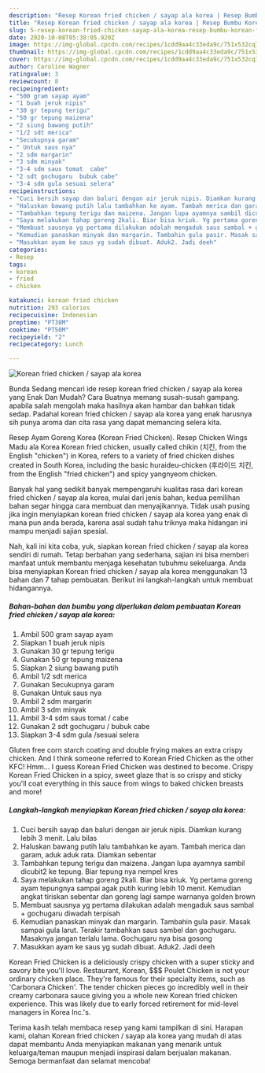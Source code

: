 ```yaml
---
description: "Resep Korean fried chicken / sayap ala korea | Resep Bumbu Korean fried chicken / sayap ala korea Yang Enak Dan Lezat"
title: "Resep Korean fried chicken / sayap ala korea | Resep Bumbu Korean fried chicken / sayap ala korea Yang Enak Dan Lezat"
slug: 5-resep-korean-fried-chicken-sayap-ala-korea-resep-bumbu-korean-fried-chicken-sayap-ala-korea-yang-enak-dan-lezat
date: 2020-10-08T05:38:05.920Z
image: https://img-global.cpcdn.com/recipes/1cdd9aa4c33eda9c/751x532cq70/korean-fried-chicken-sayap-ala-korea-foto-resep-utama.jpg
thumbnail: https://img-global.cpcdn.com/recipes/1cdd9aa4c33eda9c/751x532cq70/korean-fried-chicken-sayap-ala-korea-foto-resep-utama.jpg
cover: https://img-global.cpcdn.com/recipes/1cdd9aa4c33eda9c/751x532cq70/korean-fried-chicken-sayap-ala-korea-foto-resep-utama.jpg
author: Caroline Wagner
ratingvalue: 3
reviewcount: 8
recipeingredient:
- "500 gram sayap ayam"
- "1 buah jeruk nipis"
- "30 gr tepung terigu"
- "50 gr tepung maizena"
- "2 siung bawang putih"
- "1/2 sdt merica"
- "Secukupnya garam"
- " Untuk saus nya"
- "2 sdm margarin"
- "3 sdm minyak"
- "3-4 sdm saus tomat  cabe"
- "2 sdt gochugaru  bubuk cabe"
- "3-4 sdm gula sesuai selera"
recipeinstructions:
- "Cuci bersih sayap dan baluri dengan air jeruk nipis. Diamkan kurang lebih 3 menit. Lalu bilas"
- "Haluskan bawang putih lalu tambahkan ke ayam. Tambah merica dan garam, aduk aduk rata. Diamkan sebentar"
- "Tambahkan tepung terigu dan maizena. Jangan lupa ayamnya sambil dicubit2 ke tepung. Biar tepung nya nempel kres"
- "Saya melakukan tahap goreng 2kali. Biar bisa kriuk. Yg pertama goreng ayam tepungnya sampai agak putih kuring lebih 10 menit. Kemudian angkat tiriskan sebentar dan goreng lagi sampe warnanya golden brown"
- "Membuat sausnya yg pertama dilakukan adalah mengaduk saus sambal + gochugaru diwadah terpisah"
- "Kemudian panaskan minyak dan margarin. Tambahin gula pasir. Masak sampai gula larut. Terakir tambahkan saus sambel dan gochugaru. Masaknya jangan terlalu lama. Gochugaru nya bisa gosong"
- "Masukkan ayam ke saus yg sudah dibuat. Aduk2. Jadi deeh"
categories:
- Resep
tags:
- korean
- fried
- chicken

katakunci: korean fried chicken 
nutrition: 293 calories
recipecuisine: Indonesian
preptime: "PT38M"
cooktime: "PT50M"
recipeyield: "2"
recipecategory: Lunch

---
```



![Korean fried chicken / sayap ala korea](https://img-global.cpcdn.com/recipes/1cdd9aa4c33eda9c/751x532cq70/korean-fried-chicken-sayap-ala-korea-foto-resep-utama.jpg)

Bunda Sedang mencari ide resep korean fried chicken / sayap ala korea yang Enak Dan Mudah? Cara Buatnya memang susah-susah gampang. apabila salah mengolah maka hasilnya akan hambar dan bahkan tidak sedap. Padahal korean fried chicken / sayap ala korea yang enak harusnya sih punya aroma dan cita rasa yang dapat memancing selera kita.

Resep Ayam Goreng Korea (Korean Fried Chicken). Resep Chicken Wings Madu ala Korea Korean fried chicken, usually called chikin (치킨, from the English &#34;chicken&#34;) in Korea, refers to a variety of fried chicken dishes created in South Korea, including the basic huraideu-chicken (후라이드 치킨, from the English &#34;fried chicken&#34;) and spicy yangnyeom chicken.

Banyak hal yang sedikit banyak mempengaruhi kualitas rasa dari korean fried chicken / sayap ala korea, mulai dari jenis bahan, kedua pemilihan bahan segar hingga cara membuat dan menyajikannya. Tidak usah pusing jika ingin menyiapkan korean fried chicken / sayap ala korea yang enak di mana pun anda berada, karena asal sudah tahu triknya maka hidangan ini mampu menjadi sajian spesial.


Nah, kali ini kita coba, yuk, siapkan korean fried chicken / sayap ala korea sendiri di rumah. Tetap berbahan yang sederhana, sajian ini bisa memberi manfaat untuk membantu menjaga kesehatan tubuhmu sekeluarga. Anda bisa menyiapkan Korean fried chicken / sayap ala korea menggunakan 13 bahan dan 7 tahap pembuatan. Berikut ini langkah-langkah untuk membuat hidangannya.

<!--inarticleads1-->

##### Bahan-bahan dan bumbu yang diperlukan dalam pembuatan Korean fried chicken / sayap ala korea:

1. Ambil 500 gram sayap ayam
1. Siapkan 1 buah jeruk nipis
1. Gunakan 30 gr tepung terigu
1. Gunakan 50 gr tepung maizena
1. Siapkan 2 siung bawang putih
1. Ambil 1/2 sdt merica
1. Gunakan Secukupnya garam
1. Gunakan  Untuk saus nya
1. Ambil 2 sdm margarin
1. Ambil 3 sdm minyak
1. Ambil 3-4 sdm saus tomat / cabe
1. Gunakan 2 sdt gochugaru / bubuk cabe
1. Siapkan 3-4 sdm gula /sesuai selera


Gluten free corn starch coating and double frying makes an extra crispy chicken. And I think someone referred to Korean Fried Chicken as the other KFC! Hmm… I guess Korean Fried Chicken was destined to become. Crispy Korean Fried Chicken in a spicy, sweet glaze that is so crispy and sticky you&#39;ll coat everything in this sauce from wings to baked chicken breasts and more! 

<!--inarticleads2-->

##### Langkah-langkah menyiapkan Korean fried chicken / sayap ala korea:

1. Cuci bersih sayap dan baluri dengan air jeruk nipis. Diamkan kurang lebih 3 menit. Lalu bilas
1. Haluskan bawang putih lalu tambahkan ke ayam. Tambah merica dan garam, aduk aduk rata. Diamkan sebentar
1. Tambahkan tepung terigu dan maizena. Jangan lupa ayamnya sambil dicubit2 ke tepung. Biar tepung nya nempel kres
1. Saya melakukan tahap goreng 2kali. Biar bisa kriuk. Yg pertama goreng ayam tepungnya sampai agak putih kuring lebih 10 menit. Kemudian angkat tiriskan sebentar dan goreng lagi sampe warnanya golden brown
1. Membuat sausnya yg pertama dilakukan adalah mengaduk saus sambal + gochugaru diwadah terpisah
1. Kemudian panaskan minyak dan margarin. Tambahin gula pasir. Masak sampai gula larut. Terakir tambahkan saus sambel dan gochugaru. Masaknya jangan terlalu lama. Gochugaru nya bisa gosong
1. Masukkan ayam ke saus yg sudah dibuat. Aduk2. Jadi deeh


Korean Fried Chicken is a deliciously crispy chicken with a super sticky and savory bite you&#39;ll love. Restaurant, Korean, $$$ Poulet Chicken is not your ordinary chicken place. They&#39;re famous for their specialty items, such as &#39;Carbonara Chicken&#39;. The tender chicken pieces go incredibly well in their creamy carbonara sauce giving you a whole new Korean fried chicken experience. This was likely due to early forced retirement for mid-level managers in Korea Inc.&#39;s. 

Terima kasih telah membaca resep yang kami tampilkan di sini. Harapan kami, olahan Korean fried chicken / sayap ala korea yang mudah di atas dapat membantu Anda menyiapkan makanan yang menarik untuk keluarga/teman maupun menjadi inspirasi dalam berjualan makanan. Semoga bermanfaat dan selamat mencoba!
